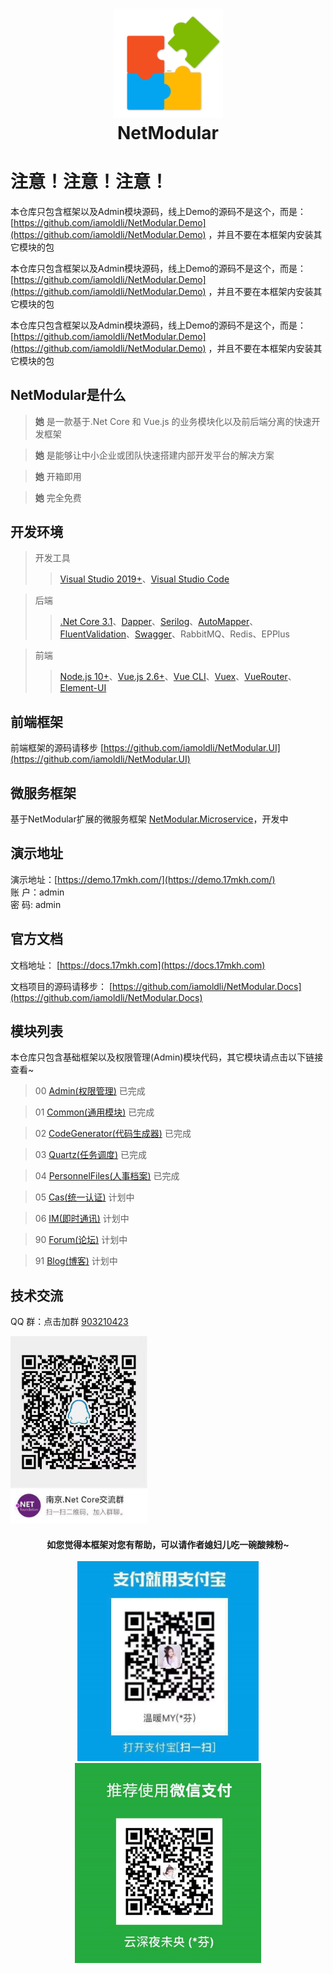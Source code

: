 <h1 align="center">
  <img src="./img/logo.png" alt="NetModular" width="175"/>
<br>
NetModular
</h1>

# 注意！注意！注意！

本仓库只包含框架以及Admin模块源码，线上Demo的源码不是这个，而是：[https://github.com/iamoldli/NetModular.Demo](https://github.com/iamoldli/NetModular.Demo) ，并且不要在本框架内安装其它模块的包

本仓库只包含框架以及Admin模块源码，线上Demo的源码不是这个，而是：[https://github.com/iamoldli/NetModular.Demo](https://github.com/iamoldli/NetModular.Demo) ，并且不要在本框架内安装其它模块的包

本仓库只包含框架以及Admin模块源码，线上Demo的源码不是这个，而是：[https://github.com/iamoldli/NetModular.Demo](https://github.com/iamoldli/NetModular.Demo) ，并且不要在本框架内安装其它模块的包

## NetModular是什么

> **她** 是一款基于.Net Core 和 Vue.js 的业务模块化以及前后端分离的快速开发框架

> **她** 是能够让中小企业或团队快速搭建内部开发平台的解决方案

> **她** 开箱即用

> **她** 完全免费

## 开发环境

> 开发工具
>
> > [Visual Studio 2019+](https://visualstudio.microsoft.com/zh-hans/downloads/)、[Visual Studio Code](https://code.visualstudio.com/)

> 后端
>
> > [.Net Core 3.1](https://dotnet.microsoft.com/download)、[Dapper](https://github.com/StackExchange/Dapper)、[Serilog](https://serilog.net/)、[AutoMapper](https://automapper.org/)、[FluentValidation](https://fluentvalidation.net)、[Swagger](https://github.com/domaindrivendev/Swashbuckle.AspNetCore)、RabbitMQ、Redis、EPPlus

> 前端
>
> > [Node.js 10+](https://nodejs.org/en/)、[Vue.js 2.6+](https://cn.vuejs.org/)、[Vue CLI](https://cli.vuejs.org/zh/guide/)、[Vuex](https://vuex.vuejs.org/zh/)、[VueRouter](https://router.vuejs.org/zh/)、[Element-UI](https://element.eleme.cn/#/zh-CN/component/installation)

## 前端框架

前端框架的源码请移步 [https://github.com/iamoldli/NetModular.UI](https://github.com/iamoldli/NetModular.UI)

## 微服务框架

基于NetModular扩展的微服务框架 [NetModular.Microservice](https://github.com/iamoldli/NetModular.Microservice)，开发中

## 演示地址

演示地址：[https://demo.17mkh.com/](https://demo.17mkh.com/)  
账 户：admin  
密 码: admin  

## 官方文档

文档地址： [https://docs.17mkh.com](https://docs.17mkh.com)

文档项目的源码请移步： [https://github.com/iamoldli/NetModular.Docs](https://github.com/iamoldli/NetModular.Docs)

## 模块列表

本仓库只包含基础框架以及权限管理(Admin)模块代码，其它模块请点击以下链接查看~

> 00 [Admin(权限管理)](https://github.com/iamoldli/NetModular/tree/master/src/Admin) 已完成

> 01 [Common(通用模块)](https://github.com/iamoldli/Nm.Module.Common) 已完成

> 02 [CodeGenerator(代码生成器)](https://github.com/iamoldli/Nm.Module.CodeGenerator) 已完成

> 03 [Quartz(任务调度)](https://github.com/iamoldli/Nm.Module.Quartz) 已完成

> 04 [PersonnelFiles(人事档案)](https://github.com/iamoldli/NetModular.Module.PersonnelFiles) 已完成

> 05 [Cas(统一认证)](https://github.com/iamoldli/NetModular.Module.Cas) 计划中

> 06 [IM(即时通讯)](https://github.com/iamoldli/NetModular.Module.IM) 计划中

> 90 [Forum(论坛)](https://github.com/iamoldli/NetModular.Module.Forum) 计划中

> 91 [Blog(博客)](https://github.com/iamoldli/NetModular.Module.Blog) 计划中

## 技术交流

QQ 群：点击加群 [903210423](http://shang.qq.com/wpa/qunwpa?idkey=cfc871fccc7173f17ac2c9d12c8a31a7549c260e6aefcb6a40fdcc4b423940b0)

<img src="./img/qq.jpg" alt="QQ" height="300"/>

<h4 align="center">
如您觉得本框架对您有帮助，可以请作者媳妇儿吃一碗酸辣粉~
<br>
<br>
  <img src="./img/airpay.jpg" alt="支付宝" height="320"/><img src="./img/wechat.jpg" alt="微信" height="320"/>
</h4>
